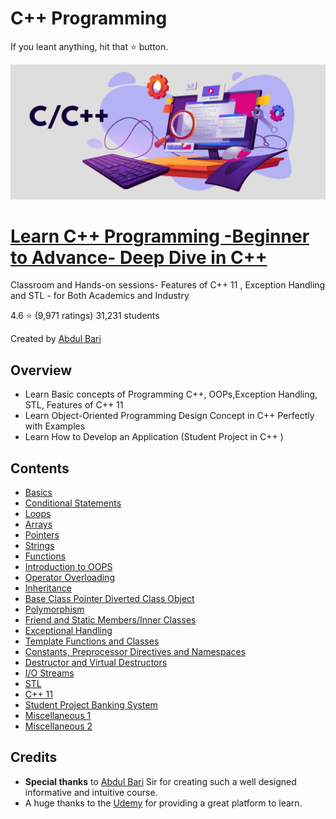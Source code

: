 # C++ Programming

If you leant anything, hit that ⭐ button.

[![Preview](cplusplus.png)](https://github.com/afkniladri/Cplusplus-Programming)

# [Learn C++ Programming -Beginner to Advance- Deep Dive in C++](https://www.udemy.com/course/cpp-deep-dive/)

Classroom and Hands-on sessions- Features of C++ 11 , Exception Handling and STL - for Both Academics and Industry

4.6 ⭐ (9,971 ratings) 31,231 students

Created by [Abdul Bari](https://www.udemy.com/course/cpp-deep-dive/#instructor-1)

## Overview

* Learn Basic concepts of Programming C++, OOPs,Exception Handling, STL, Features of C++ 11
* Learn Object-Oriented Programming Design Concept in C++ Perfectly with Examples
* Learn How to Develop an Application (Student Project in C++ )

## Contents

- [Basics](https://github.com/afkniladri/Cplusplus-Programming/tree/main/1.Basics)
- [Conditional Statements](https://github.com/afkniladri/Cplusplus-Programming/tree/main/2.Conditional%20Statements)
- [Loops](https://github.com/afkniladri/Cplusplus-Programming/tree/main/3.Loops)
- [Arrays](https://github.com/afkniladri/Cplusplus-Programming/tree/main/4.Arrays)
- [Pointers](https://github.com/afkniladri/Cplusplus-Programming/tree/main/5.Pointers)
- [Strings](https://github.com/afkniladri/Cplusplus-Programming/tree/main/6.String)
- [Functions](https://github.com/afkniladri/Cplusplus-Programming/tree/main/7.Functions)
- [Introduction to OOPS](https://github.com/afkniladri/Cplusplus-Programming/tree/main/8.Inroduction%20to%20OOPS)
- [Operator Overloading](https://github.com/afkniladri/Cplusplus-Programming/tree/main/9.Operator%20Overloading)
- [Inheritance](https://github.com/afkniladri/Cplusplus-Programming/tree/main/9.Operator%20Overloading)
- [Base Class Pointer Diverted Class Object](https://github.com/afkniladri/Cplusplus-Programming/tree/main/11.Base%20Class%20Pointer%20Derived%20Class%20Object)
- [Polymorphism](https://github.com/afkniladri/Cplusplus-Programming/tree/main/12.Polymorphism)
- [Friend and Static Members/Inner Classes](https://github.com/afkniladri/Cplusplus-Programming/tree/main/13.Friend%20and%20Static%20Members%20%7C%7C%20Inner%20Classes)
- [Exceptional Handling](https://github.com/afkniladri/Cplusplus-Programming/tree/main/14.Exception%20Handling)
- [Template Functions and Classes](https://github.com/afkniladri/Cplusplus-Programming/tree/main/15.Template%20Functions%20and%20Classes)
- [Constants, Preprocessor Directives and Namespaces](https://github.com/afkniladri/Cplusplus-Programming/tree/main/16.Constants%2C%20Preprocessor%20Directives%20and%20Namespaces)
- [Destructor and Virtual Destructors](https://github.com/afkniladri/Cplusplus-Programming/tree/main/17.Destructor%20and%20Virtual%20Destructors)
- [I/O Streams](https://github.com/afkniladri/Cplusplus-Programming/tree/main/18.IO%20Streams)
- [STL](https://github.com/afkniladri/Cplusplus-Programming/tree/main/19.STL)
- [C++ 11](https://github.com/afkniladri/Cplusplus-Programming/tree/main/20.C%2B%2B%2011)
- [Student Project Banking System](#credits)
- [Miscellaneous 1](#credits)
- [Miscellaneous 2](#credits)


## Credits

- **Special thanks** to [Abdul Bari](https://www.udemy.com/course/cpp-deep-dive/#instructor-1) Sir for creating such a well designed informative and intuitive course.
- A huge thanks to the [Udemy](www.udemy.com) for providing a great platform to learn. 
